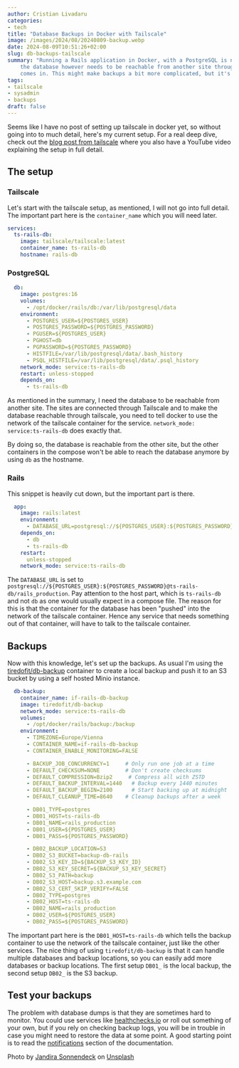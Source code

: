 ```yaml
---
author: Cristian Livadaru
categories:
- tech
title: "Database Backups in Docker with Tailscale"
image: /images/2024/08/20240809-backup.webp
date: 2024-08-09T10:51:26+02:00
slug: db-backups-tailscale
summary: "Running a Rails application in Docker, with a PostgreSQL is nothing new,
    the database however needs to be reachable from another site through where Tailscale
    comes in. This might make backups a bit more complicated, but it's not impossible."
tags:
- tailscale
- sysadmin
- backups
draft: false
---
```


Seems like I have no post of setting up tailscale in docker yet, so without going
into to much detail, here's my current setup.
For a real deep dive, check out the [blog post from tailscale](https://tailscale.com/blog/docker-tailscale-guide)
where you also have a YouTube video explaining the setup in full detail.

## The setup
### Tailscale
Let's start with the tailscale setup, as mentioned, I will not go into full detail.
The important part here is the `container_name` which you will need later.

```yaml
services:
  ts-rails-db:
    image: tailscale/tailscale:latest
    container_name: ts-rails-db
    hostname: rails-db
```

### PostgreSQL

```yaml
  db:
    image: postgres:16
    volumes:
      - /opt/docker/rails/db:/var/lib/postgresql/data
    environment:
      - POSTGRES_USER=${POSTGRES_USER}
      - POSTGRES_PASSWORD=${POSTGRES_PASSWORD}
      - PGUSER=${POSTGRES_USER}
      - PGHOST=db
      - PGPASSWORD=${POSTGRES_PASSWORD}
      - HISTFILE=/var/lib/postgresql/data/.bash_history
      - PSQL_HISTFILE=/var/lib/postgresql/data/.psql_history
    network_mode: service:ts-rails-db
    restart: unless-stopped
    depends_on:
      - ts-rails-db
```

As mentioned in the summary, I need the database to be reachable from another site.
The sites are connected through Tailscale and to make the database reachable through
tailscale, you need to tell docker to use the network of the tailscale container for the service.
`network_mode: service:ts-rails-db` does exactly that.

By doing so, the database is reachable from the other site, but the other containers
in the compose won't be able to reach the database anymore by using `db` as the hostname.

### Rails

This snippet is heavily cut down, but the important part is there.

```yaml
  app:
    image: rails:latest
    environment:
      - DATABASE_URL=postgresql://${POSTGRES_USER}:${POSTGRES_PASSWORD}@ts-rails-db/rails_production
    depends_on:
      - db
      - ts-rails-db
    restart:
      unless-stopped
    network_mode: service:ts-rails-db
```

The `DATABASE_URL` is set to `postgresql://${POSTGRES_USER}:${POSTGRES_PASSWORD}@ts-rails-db/rails_production`.
Pay attention to the host part, which is `ts-rails-db` and not `db` as one would usually expect in a compose file.
The reason for this is that the container for the database has been "pushed" into the network of the tailscale container.
Hence any service that needs something out of that container, will have to talk to the tailscale container.

## Backups
Now with this knowledge, let's set up the backups. As usual I'm using the [tiredofit/db-backup](https://github.com/tiredofit/docker-db-backup)
container to create a local backup and push it to an S3 bucket by using a self hosted Minio instance.

```yaml
  db-backup:
    container_name: if-rails-db-backup
    image: tiredofit/db-backup
    network_mode: service:ts-rails-db
    volumes:
      - /opt/docker/rails/backup:/backup
    environment:
      - TIMEZONE=Europe/Vienna
      - CONTAINER_NAME=if-rails-db-backup
      - CONTAINER_ENABLE_MONITORING=FALSE

      - BACKUP_JOB_CONCURRENCY=1     # Only run one job at a time
      - DEFAULT_CHECKSUM=NONE        # Don't create checksums
      - DEFAULT_COMPRESSION=Bzip2     # Compress all with ZSTD
      - DEFAULT_BACKUP_INTERVAL=1440   # Backup every 1440 minutes
      - DEFAULT_BACKUP_BEGIN=2100      # Start backing up at midnight
      - DEFAULT_CLEANUP_TIME=8640    # Cleanup backups after a week

      - DB01_TYPE=postgres
      - DB01_HOST=ts-rails-db
      - DB01_NAME=rails_production
      - DB01_USER=${POSTGRES_USER}
      - DB01_PASS=${POSTGRES_PASSWORD}

      - DB02_BACKUP_LOCATION=S3
      - DB02_S3_BUCKET=backup-db-rails
      - DB02_S3_KEY_ID=${BACKUP_S3_KEY_ID}
      - DB02_S3_KEY_SECRET=${BACKUP_S3_KEY_SECRET}
      - DB02_S3_PATH=backup
      - DB02_S3_HOST=backup.s3.example.com
      - DB02_S3_CERT_SKIP_VERIFY=FALSE
      - DB02_TYPE=postgres
      - DB02_HOST=ts-rails-db
      - DB02_NAME=rails_production
      - DB02_USER=${POSTGRES_USER}
      - DB02_PASS=${POSTGRES_PASSWORD}
```

The important part here is the `DB01_HOST=ts-rails-db` which tells the backup container
to use the network of the tailscale container, just like the other services.
The nice thing of using `tiredofit/db-backup` is that it can handle multiple databases
and backup locations, so you can easily add more databases or backup locations.
The first setup `DB01_` is the local backup, the second setup `DB02_` is the S3 backup.

## Test your backups
The problem with database dumps is that they are sometimes hard to monitor. You could use services
like [healthchecks.io](https://healthchecks.io/) or roll out something of your own,
but if you rely on checking backup logs, you will be in trouble in case you might need to restore
the data at some point.
A good starting point is to read the [notifications](https://github.com/tiredofit/docker-db-backup?tab=readme-ov-file#notifications)
section of the documentation.

Photo by [Jandira Sonnendeck](https://unsplash.com/@jandira_sonnendeck?utm_content=creditCopyText&utm_medium=referral&utm_source=unsplash)
on [Unsplash](https://unsplash.com/photos/a-close-up-of-a-disc-with-a-toothbrush-on-top-of-it-AcW1ZwD-qC0?utm_content=creditCopyText&utm_medium=referral&utm_source=unsplash)
